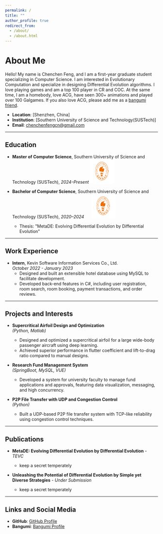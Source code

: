 ```yaml
---
permalink: /
title: ""
author_profile: true
redirect_from:
  - /about/
  - /about.html
---
```


# About Me

Hello! My name is Chenchen Feng, and I am a first-year graduate student specializing in Computer Science. I am interested in Evolutionary Computation and specialize in designing Differential Evolution algorithms. I love playing games and am a top 100 player in CR and COC. At the same time, I am a homebody, love ACG, have seen 300+ animations and played over 100 Galgames. If you also love ACG, please add me as a [bangumi friend](https://bangumi.tv/user/846860).

- **Location**: [Shenzhen, China]
- **Institution**: [Southern University of Science and Technology(SUSTech)]
- **Email**: [chenchenfengcn@gmail.com](mailto:your.email@example.com)

---

## Education

- **Master of Computer Science**, Southern University of Science and Technology (SUSTech), _2024–Present_
  <img src="/images/校徽.png" width="80" height="80">


- **Bachelor of Computer Science**, Southern University of Science and Technology (SUSTech), _2020–2024_&nbsp;&nbsp;&nbsp;&nbsp;&nbsp;
  <img src="/images/校徽.png" width="80" height="80">
  - Thesis: "MetaDE: Evolving Differential Evolution by Differential Evolution"

---

## Work Experience

- **Intern**, Kevin Software Information Services Co., Ltd.  
  _October 2022 - January 2023_
  - Designed and built an extensible hotel database using MySQL to facilitate development.
  - Developed back-end features in C#, including user registration, room search, room booking, payment transactions, and order reviews.


---

## Projects and Interests

- **Supercritical Airfoil Design and Optimization**  
  _(Python, Matlab)_
  - Designed and optimized a supercritical airfoil for a large wide-body passenger aircraft using deep learning.
  - Achieved superior performance in flutter coefficient and lift-to-drag ratio compared to manual designs.

- **Research Fund Management System**  
  _(SpringBoot, MySQL, VUE)_
  - Developed a system for university faculty to manage fund applications and approvals, featuring data visualization, messaging, and high concurrency.

- **P2P File Transfer with UDP and Congestion Control**  
  _(Python)_
  - Built a UDP-based P2P file transfer system with TCP-like reliability using congestion control techniques.


---

## Publications

- **MetaDE: Evolving Differential Evolution by Differential Evolution** - _TEVC_
  - keep a secret temperately

- **Unleashing the Potential of Differential Evolution by Simple yet Diverse Strategies** - _Under Submission_
  - keep a secret temperately


---

## Links and Social Media

- **GitHub**: [GitHub Profile](https://github.com/starquakee)
- **Bangumi**: [Bangumi Profile](https://bangumi.tv/user/846860)